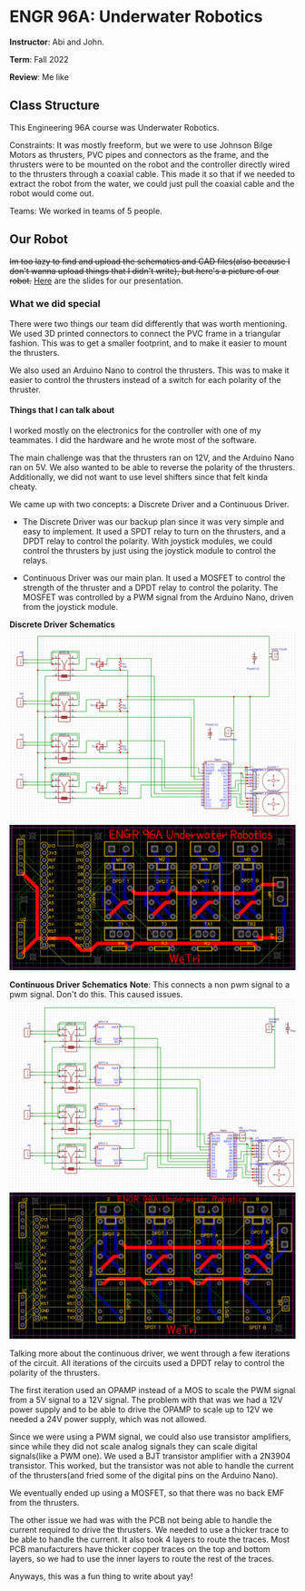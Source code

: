 # ENGR 96A: Underwater Robotics

**Instructor**: Abi and John.

**Term**: Fall 2022

**Review**: Me like

## Class Structure
This Engineering 96A course was Underwater Robotics. 


Constraints: It was mostly freeform, but we were to use Johnson Bilge Motors as thrusters, PVC pipes and connectors as the frame, and the thrusters were to be mounted on the robot and the controller directly wired to the thrusters through a coaxial cable. This made it so that if we needed to extract the robot from the water, we could just pull the coaxial cable and the robot would come out. 

Teams: We worked in teams of 5 people.

## Our Robot
~~Im too lazy to find and upload the schematics and CAD files(also because I don't wanna upload things that I didn't write), but here's a picture of our robot.~~ [Here](https://docs.google.com/presentation/d/1EDqoLFrslpXSK632AuDD5Fuua_n4EsB2LjOhfmIVRCE/edit#slide=id.g1a114af74db_0_717) are the slides for our presentation.


### What we did special
There were two things our team did differently that was worth mentioning.
We used 3D printed connectors to connect the PVC frame in a triangular fashion. This was to get a smaller footprint, and to make it easier to mount the thrusters. 

We also used an Arduino Nano to control the thrusters. This was to make it easier to control the thrusters instead of a switch for each polarity of the thruster. 

#### Things that I can talk about
I worked mostly on the electronics for the controller with one of my teammates. I did the hardware and he wrote most of the software.

The main challenge was that the thrusters ran on 12V, and the Arduino Nano ran on 5V. We also wanted to be able to reverse the polarity of the thrusters. Additionally, we did not want to use level shifters since that felt kinda cheaty.

We came up with two concepts: a Discrete Driver and a Continuous Driver. 
 - The Discrete Driver was our backup plan since it was very simple and easy to implement. It used a SPDT relay to turn on the thrusters, and a DPDT relay to control the polarity. With joystick modules, we could control the thrusters by just using the joystick module to control the relays.

 - Continuous Driver was our main plan. It used a MOSFET to control the strength of the thruster and a DPDT relay to control the polarity. The MOSFET was controlled by a PWM signal from the Arduino Nano, driven from the joystick module. 

**Discrete Driver Schematics**
![Discrete Driver Schematics](./Schematics/Discrete%20Schematic.png)
![Discrete Driver PCB](./Schematics/Discrete%20PCB.png)

**Continuous Driver Schematics**
**Note**: This connects a non pwm signal to a pwm signal. Don't do this. This caused issues.
![Continuous Driver Schematics](./Schematics/Continuous%20Schematic.png)
![Continuous Driver PCB](./Schematics/Continuous%20PCB.png)


Talking more about the continuous driver, we went through a few iterations of the circuit. 
All iterations of the circuits used a DPDT relay to control the polarity of the thrusters. 

The first iteration used an OPAMP instead of a MOS to scale the PWM signal from a 5V signal to a 12V signal. The problem with that was we had a 12V power supply and to be able to drive the OPAMP to scale up to 12V we needed a 24V power supply, which was not allowed.

Since we were using a PWM signal, we could also use transistor amplifiers, since while they did not scale analog signals they can scale digital signals(like a PWM one). We used a BJT transistor amplifier with a 2N3904 transistor. This worked, but the transistor was not able to handle the current of the thrusters(and fried some of the digital pins on the Arduino Nano). 

We eventually ended up using a MOSFET, so that there was no back EMF from the thrusters. 

The other issue we had was with the PCB not being able to handle the current required to drive the thrusters. We needed to use a thicker trace to be able to handle the current. It also took 4 layers to route the traces. Most PCB manufacturers have thicker copper traces on the top and bottom layers, so we had to use the inner layers to route the rest of the traces.

Anyways, this was a fun thing to write about yay!